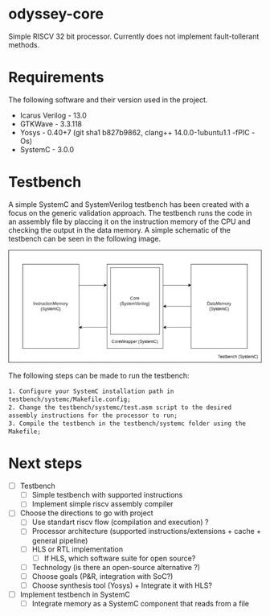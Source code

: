 # odyssey-core

Simple RISCV 32 bit processor. Currently does not implement fault-tollerant methods.

# Requirements

The following software and their version used in the project.

- Icarus Verilog - 13.0
- GTKWave - 3.3.118
- Yosys - 0.40+7 (git sha1 b827b9862, clang++ 14.0.0-1ubuntu1.1 -fPIC -Os)
- SystemC - 3.0.0

# Testbench 

A simple SystemC and SystemVerilog testbench has been created with a focus on the generic validation approach. The testbench runs the code in an assembly file by placcing it on the instruction memory of the CPU and checking the output in the data memory. A simple schematic of the testbench can be seen in the following image.

![Testbench schematic](docs/images/RISCV-Testbench.png)

The following steps can be made to run the testbench:

    1. Configure your SystemC installation path in testbench/systemc/Makefile.config;
    2. Change the testbench/systemc/test.asm script to the desired assembly instructions for the processor to run;
    3. Compile the testbench in the testbench/systemc folder using the Makefile;  

# Next steps

- [ ] Testbench
    - [ ] Simple testbench with supported instructions
    - [ ] Implement simple riscv assembly compiler
- [ ] Choose the directions to go with project
    - [ ] Use standart riscv flow (compilation and execution) ?
    - [ ] Processor architecture (supported instructions/extensions + cache + general pipeline)
    - [ ] HLS or RTL implementation
        - [ ] If HLS, which software suite for open source?
    - [ ] Technology (is there an open-source alternative ?)
    - [ ] Choose goals (P&R, integration with SoC?)
    - [ ] Choose synthesis tool (Yosys) + Integrate it with HLS?
- [ ] Implement testbench in SystemC
    - [ ] Integrate memory as a SystemC component that reads from a file
